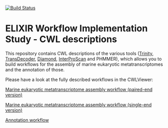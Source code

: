 [![Build Status](https://travis-ci.org/EBI-Metagenomics/workflow-is-cwl.svg?branch=master)](https://travis-ci.org/EBI-Metagenomics/workflow-is-cwl)

# ELIXIR Workflow Implementation Study - CWL descriptions
This repository contains CWL descriptions of the various tools ([Trinity](https://github.com/trinityrnaseq/trinityrnaseq/wiki), [TransDecoder](https://github.com/TransDecoder/TransDecoder/wiki), [Diamond](https://ab.inf.uni-tuebingen.de/software/diamond/), [InterProScan](https://github.com/ebi-pf-team/interproscan) and PHMMER), which allows you to build workflows for the assembly of marine eukaryotic metatranscriptomes and the annotation of those.

Please have a look at the fully described workflows in the CWLViewer:

[Marine eukaryotic metatranscriptome assembly workflow (paired-end version)](https://w3id.org/cwl/view/git/26dad276bac124f89086268bcbca962a5c0caca6/workflows/TranscriptomeAssembly-wf.paired-end.cwl)

[Marine eukaryotic metatranscriptome assembly workflow (single-end version)](https://w3id.org/cwl/view/git/26dad276bac124f89086268bcbca962a5c0caca6/workflows/TranscriptomeAssembly-wf.single-end.cwl)

[Annotation workflow](https://w3id.org/cwl/view/git/26dad276bac124f89086268bcbca962a5c0caca6/workflows/TranscriptsAnnotation-i5only-wf.cwl)
